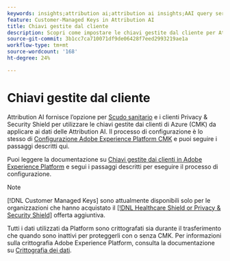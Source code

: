 ```yaml
---
keywords: insights;attribution ai;attribution ai insights;AAI query service;query di attribuzione;punteggi di attribuzione; chiavi gestite dal cliente in AAI
feature: Customer-Managed Keys in Attribution AI
title: Chiavi gestite dal cliente
description: Scopri come impostare le chiavi gestite dal cliente per Attribution AI.
source-git-commit: 3b1cc7ca710071df9de06428f7eed2993219ae1a
workflow-type: tm+mt
source-wordcount: '168'
ht-degree: 24%

---
```


# Chiavi gestite dal cliente

Attribution AI fornisce l’opzione per [Scudo sanitario](https://www.adobe.com/trust/compliance/hipaa-ready.html) e i clienti Privacy &amp; Security Shield per utilizzare le chiavi gestite dai clienti di Azure (CMK) da applicare ai dati delle Attribution AI. Il processo di configurazione è lo stesso di [Configurazione Adobe Experience Platform CMK](../../../landing/governance-privacy-security/customer-managed-keys.md) e puoi seguire i passaggi descritti qui.

Puoi leggere la documentazione su [Chiavi gestite dai clienti in Adobe Experience Platform](../../../landing/governance-privacy-security/encryption.md) e segui i passaggi descritti per eseguire il processo di configurazione.

>[!NOTE]
>
>[!DNL Customer Managed Keys] sono attualmente disponibili solo per le organizzazioni che hanno acquistato il [[!DNL Healthcare Shield or Privacy & Security Shield]](https://experienceleague.adobe.com/docs/blueprints-learn/architecture/vertical-blueprints/healthcare-vertical.html%3Flang%3Den) offerta aggiuntiva.

Tutti i dati utilizzati da Platform sono crittografati sia durante il trasferimento che quando sono inattivi per proteggerli con o senza CMK. Per informazioni sulla crittografia Adobe Experience Platform, consulta la documentazione su [Crittografia dei dati](../../../landing/governance-privacy-security/encryption.md).